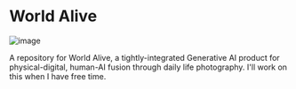 # World Alive

![image](https://github.com/a-pino/world-alive/assets/131161383/f9f50962-ae40-457c-bb13-346ef79e4f7d)


A repository for World Alive, a tightly-integrated Generative AI product for physical-digital, human-AI fusion through daily life photography. I'll work on this when I have free time.
